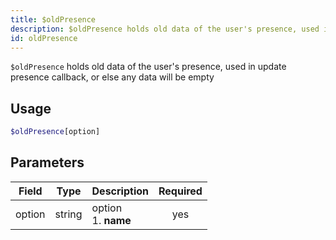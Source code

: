 ```yaml
---
title: $oldPresence 
description: $oldPresence holds old data of the user's presence, used in update presence callback, or else any data will be empty
id: oldPresence
---
```


`$oldPresence` holds old data of the user's presence, used in update presence callback, or else any data will be empty

## Usage

```php
$oldPresence[option]
```

## Parameters 


| Field     | Type    | Description                                        | Required |
|-----------|---------|----------------------------------------------------| :------: |
| option    | string  | option <br /> 1. **name**                            | yes      |
